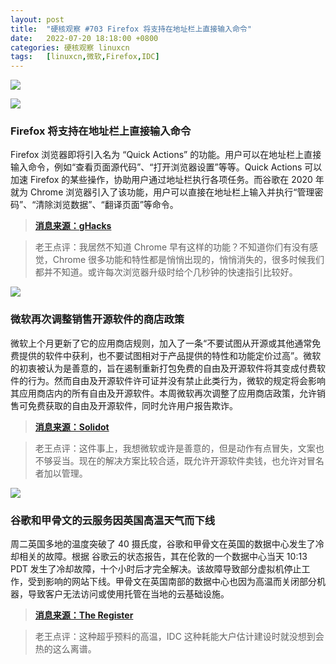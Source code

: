```yaml
---
layout: post
title:	"硬核观察 #703 Firefox 将支持在地址栏上直接输入命令"
date:	2022-07-20 18:18:00 +0800 
categories:	硬核观察 linuxcn 
tags:	[linuxcn,微软,Firefox,IDC]
---
```



![](/Asserts/Images//attachment/album/202207/20/181716v43ii7377n7363j7.jpg)


![](/Asserts/Images//attachment/album/202207/20/181724bfz470cef89f9eee.jpg)


### Firefox 将支持在地址栏上直接输入命令


Firefox 浏览器即将引入名为 “Quick Actions” 的功能。用户可以在地址栏上直接输入命令，例如“查看页面源代码”、“打开浏览器设置”等等。Quick Actions 可以加速 Firefox 的某些操作，协助用户通过地址栏执行各项任务。而谷歌在 2020 年就为 Chrome 浏览器引入了该功能，用户可以直接在地址栏上输入并执行“管理密码”、“清除浏览数据”、“翻译页面”等命令。



> 
> **[消息来源：gHacks](https://www.ghacks.net/2022/07/19/mozilla-is-testing-quick-actions-in-firefoxs-address-bar/)**
> 
> 
> 



> 
> 老王点评：我居然不知道 Chrome 早有这样的功能？不知道你们有没有感觉，Chrome 很多功能和特性都是悄悄出现的，悄悄消失的，很多时候我们都并不知道。或许每次浏览器升级时给个几秒钟的快速指引比较好。
> 
> 
> 


![](/Asserts/Images//attachment/album/202207/20/181737t3kkkmbxqbbbkmk5.jpg)


### 微软再次调整销售开源软件的商店政策


微软上个月更新了它的应用商店规则，加入了一条“不要试图从开源或其他通常免费提供的软件中获利，也不要试图相对于产品提供的特性和功能定价过高”。微软的初衷被认为是善意的，旨在遏制重新打包免费的自由及开源软件将其变成付费软件的行为。然而自由及开源软件许可证并没有禁止此类行为，微软的规定将会影响其应用商店内的所有自由及开源软件。本周微软再次调整了应用商店政策，允许销售可免费获取的自由及开源软件，同时允许用户报告欺诈。



> 
> **[消息来源：Solidot](https://www.solidot.org/story?sid=72193)**
> 
> 
> 



> 
> 老王点评：这件事上，我想微软或许是善意的，但是动作有点冒失，文案也不够妥当。现在的解决方案比较合适，既允许开源软件卖钱，也允许对冒名者加以管理。
> 
> 
> 


![](/Asserts/Images//attachment/album/202207/20/181749mtaj0ges80tgdztj.jpg)


### 谷歌和甲骨文的云服务因英国高温天气而下线


周二英国多地的温度突破了 40 摄氏度，谷歌和甲骨文在英国的数据中心发生了冷却相关的故障。根据 谷歌云的状态报告，其在伦敦的一个数据中心当天 10:13 PDT 发生了冷却故障，十个小时后才完全解决。该故障导致部分虚拟机停止工作，受到影响的网站下线。甲骨文在英国南部的数据中心也因为高温而关闭部分机器，导致客户无法访问或使用托管在当地的云基础设施。



> 
> **[消息来源：The Register](https://www.theregister.com/2022/07/19/google_oracle_cloud/)**
> 
> 
> 



> 
> 老王点评：这种超乎预料的高温，IDC 这种耗能大户估计建设时就没想到会热的这么离谱。
> 
> 
>
